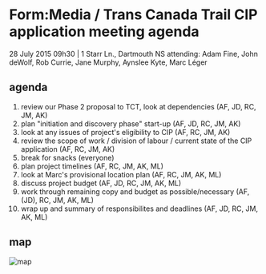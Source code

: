 # Form:Media / Trans Canada Trail CIP application meeting agenda

28 July 2015 09h30 | 1 Starr Ln., Dartmouth NS 
attending: Adam Fine, John deWolf, Rob Currie, Jane Murphy, Aynslee Kyte, Marc Léger

## agenda

1. review our Phase 2 proposal to TCT, look at dependencies (AF, JD, RC, JM, AK)
2. plan "initiation and discovery phase" start-up (AF, JD, RC, JM, AK)
2. look at any issues of project's eligibility to CIP (AF, RC, JM, AK)
3. review the scope of work / division of labour / current state of the CIP application (AF, RC, JM, AK)
5. break for snacks (everyone)
6. plan project timelines (AF, RC, JM, AK, ML)
7. look at Marc's provisional location plan (AF, RC, JM, AK, ML)
8. discuss project budget (AF, JD, RC, JM, AK, ML)
9. work through remaining copy and budget as possible/necessary (AF, (JD), RC, JM, AK, ML)
10. wrap up and summary of responsibilites and deadlines (AF, JD, RC, JM, AK, ML)

## map

![map](https://cloud.githubusercontent.com/assets/3923569/8910244/0d0f7006-345c-11e5-9f4d-e59fd4f955c1.png)
